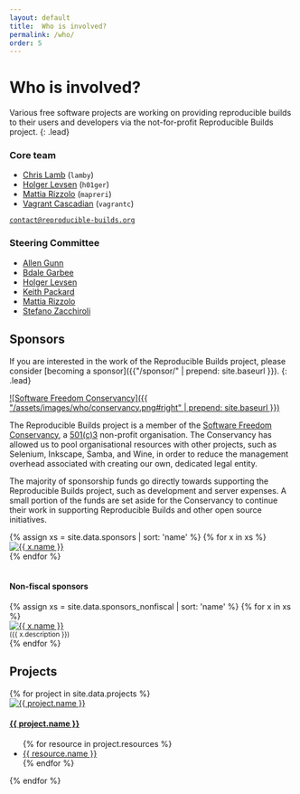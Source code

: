 ```yaml
---
layout: default
title:  Who is involved?
permalink: /who/
order: 5
---
```


# Who is involved?

Various free software projects are working on providing reproducible builds to their users and developers via the not-for-profit Reproducible Builds project.
{: .lead}

<div class="row">
<div class="col-md-6" markdown="1">

### Core team

* [Chris Lamb](https://chris-lamb.co.uk) (`lamby`)
* [Holger Levsen](http://layer-acht.org/thinking/) (`h01ger`)
* [Mattia Rizzolo](https://mapreri.org/) (`mapreri`)
* [Vagrant Cascadian](https://www.aikidev.net/about/story/) (`vagrantc`)

[`contact@reproducible-builds.org`](mailto:contact@reproducible-builds.org)

</div>
<div class="col-md-6" markdown="1">

### Steering Committee

* [Allen Gunn](https://aspirationtech.org)
* [Bdale Garbee](http://gag.com/bdale/)
* [Holger Levsen](http://layer-acht.org/thinking/)
* [Keith Packard](https://keithp.com)
* [Mattia Rizzolo](https://mapreri.org/)
* [Stefano Zacchiroli](https://upsilon.cc/)

</div>
</div>

## Sponsors

If you are interested in the work of the Reproducible Builds project, please consider [becoming a sponsor]({{"/sponsor/" | prepend: site.baseurl }}).
{: .lead}

[![Software Freedom Conservancy]({{ "/assets/images/who/conservancy.png#right" | prepend: site.baseurl }})](https://sfconservancy.org/)

The Reproducible Builds project is a member of the [Software Freedom Conservancy]((https://sfconservancy.org/)), a [501(c)3](https://en.wikipedia.org/wiki/501(c)(3)_organization) non-profit organisation. The Conservancy has allowed us to pool organisational resources with other projects, such as Selenium, Inkscape, Samba, and Wine, in order to reduce the management overhead associated with creating our own, dedicated legal entity.

The majority of sponsorship funds go directly towards supporting the Reproducible Builds project, such as development and server expenses. A small portion of the funds are set aside for the Conservancy to continue their work in supporting Reproducible Builds and other open source initiatives.

<div class="row bg-light p-md-4 p-sm-2 pt-5 pb-5">
    {% assign xs = site.data.sponsors | sort: 'name' %}
    {% for x in xs %}
    <div class="col-xs-12 col-sm-6 mb-5">
        <div class="card text-center">
            <a href="{{ x.url }}" name="{{ x.name }}">
                <img class="p-5" src="{{ x.logo | prepend: "/assets/images/who/" | prepend: site.baseurl }}" alt="{{ x.name }}">
            </a>
        </div>
    </div>
    {% endfor %}
</div>

<br>

#### Non-fiscal sponsors

<div class="row bg-light p-md-4 p-sm-2 pt-5 pb-5">
    {% assign xs = site.data.sponsors_nonfiscal | sort: 'name' %}
    {% for x in xs %}
    <div class="col-xs-12 col-sm-4 mb-5">
        <div class="card text-center">
            <a href="{{ x.url }}" name="{{ x.name }}">
                <img class="px-5 pt-5 pb-2" src="{{ x.logo | prepend: "/assets/images/who/" | prepend: site.baseurl }}" alt="{{ x.name }}">
            </a>
            <div class="card-body">
                <small class="text-muted">({{ x.description }})</small>
            </div>
        </div>
    </div>
    {% endfor %}
</div>


## Projects

<div class="projects row bg-light p-md-5 p-sm-3 pt-5 pb-5">
    {% for project in site.data.projects %}
    <div class="col-xs-12 col-sm-6 col-lg-4 col-xl-3 mb-4">
        <div class="card" name="{{ project.name }}">
            <a href="{{ project.url }}" name="{{ project.name }}">
                <img class="card-img-top p-5" src="{{ project.logo | prepend: "/images/logos/" | prepend: site.baseurl }}" alt="{{ project.name }}">
            </a>
            <div class="card-body">
                <h4 class="card-title"><a href="{{ project.url }}">{{ project.name }}</a></h4>
            </div>
            <ul class="list-group list-group-flush">
                {% for resource in project.resources %}
                    <li class="list-group-item">
                        <a href="{{ resource.url }}">{{ resource.name }}</a>
                    </li>
                {% endfor %}
            </ul>
        </div>
    </div>
    {% endfor %}
</div>

